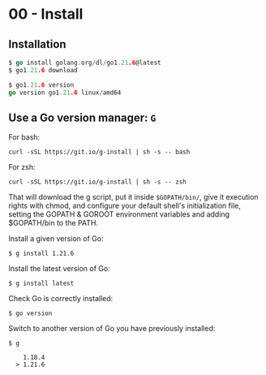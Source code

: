# 00 - Install

## Installation

```go
$ go install golang.org/dl/go1.21.6@latest
$ go1.21.6 download

$ go1.21.6 version
go version go1.21.6 linux/amd64
```

## Use a Go version manager: `G`

For bash:

```
curl -sSL https://git.io/g-install | sh -s -- bash
```

For zsh:

```
curl -sSL https://git.io/g-install | sh -s -- zsh
```

That will download the g script, put it inside `$GOPATH/bin/`, give it execution rights with chmod, and configure your default shell's initialization file, setting the GOPATH & GOROOT environment variables and adding $GOPATH/bin to the PATH.

Install a given version of Go:

```
$ g install 1.21.6
```

Install the latest version of Go:

```
$ g install latest
```

Check Go is correctly installed:

```
$ go version
```

Switch to another version of Go you have previously installed:

```
$ g

    1.18.4
  > 1.21.6
```


